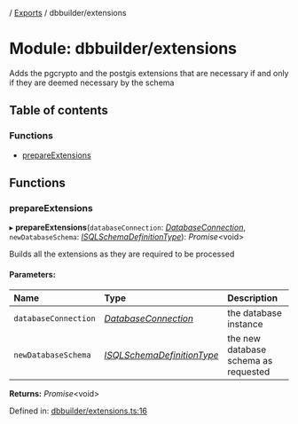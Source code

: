 [](../README.md) / [Exports](../modules.md) / dbbuilder/extensions

# Module: dbbuilder/extensions

Adds the pgcrypto and the postgis extensions that are necessary if and only if they
are deemed necessary by the schema

## Table of contents

### Functions

- [prepareExtensions](dbbuilder_extensions.md#prepareextensions)

## Functions

### prepareExtensions

▸ **prepareExtensions**(`databaseConnection`: [*DatabaseConnection*](../classes/database.databaseconnection.md), `newDatabaseSchema`: [*ISQLSchemaDefinitionType*](../interfaces/base_root_sql.isqlschemadefinitiontype.md)): *Promise*<void\>

Builds all the extensions as they are required to be processed

#### Parameters:

Name | Type | Description |
:------ | :------ | :------ |
`databaseConnection` | [*DatabaseConnection*](../classes/database.databaseconnection.md) | the database instance   |
`newDatabaseSchema` | [*ISQLSchemaDefinitionType*](../interfaces/base_root_sql.isqlschemadefinitiontype.md) | the new database schema as requested    |

**Returns:** *Promise*<void\>

Defined in: [dbbuilder/extensions.ts:16](https://github.com/onzag/itemize/blob/3efa2a4a/dbbuilder/extensions.ts#L16)
